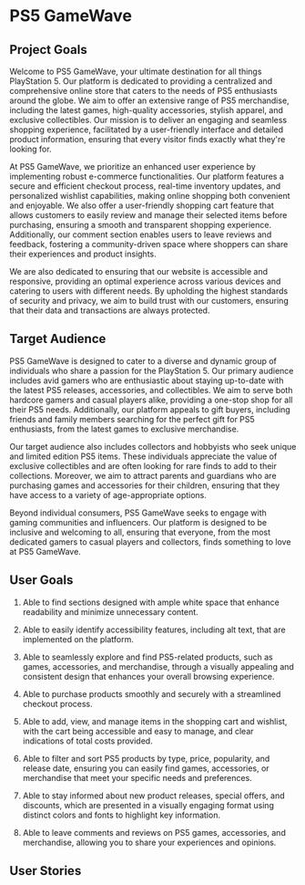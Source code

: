 # PS5 GameWave

## Project Goals

Welcome to PS5 GameWave, your ultimate destination for all things PlayStation 5. Our platform is dedicated to providing a centralized and comprehensive online store that caters to the needs of PS5 enthusiasts around the globe. We aim to offer an extensive range of PS5 merchandise, including the latest games, high-quality accessories, stylish apparel, and exclusive collectibles. Our mission is to deliver an engaging and seamless shopping experience, facilitated by a user-friendly interface and detailed product information, ensuring that every visitor finds exactly what they're looking for.

At PS5 GameWave, we prioritize an enhanced user experience by implementing robust e-commerce functionalities. Our platform features a secure and efficient checkout process, real-time inventory updates, and personalized wishlist capabilities, making online shopping both convenient and enjoyable. We also offer a user-friendly shopping cart feature that allows customers to easily review and manage their selected items before purchasing, ensuring a smooth and transparent shopping experience. Additionally, our comment section enables users to leave reviews and feedback, fostering a community-driven space where shoppers can share their experiences and product insights.

We are also dedicated to ensuring that our website is accessible and responsive, providing an optimal experience across various devices and catering to users with different needs. By upholding the highest standards of security and privacy, we aim to build trust with our customers, ensuring that their data and transactions are always protected.

## Target Audience

PS5 GameWave is designed to cater to a diverse and dynamic group of individuals who share a passion for the PlayStation 5. Our primary audience includes avid gamers who are enthusiastic about staying up-to-date with the latest PS5 releases, accessories, and collectibles. We aim to serve both hardcore gamers and casual players alike, providing a one-stop shop for all their PS5 needs. Additionally, our platform appeals to gift buyers, including friends and family members searching for the perfect gift for PS5 enthusiasts, from the latest games to exclusive merchandise.

Our target audience also includes collectors and hobbyists who seek unique and limited edition PS5 items. These individuals appreciate the value of exclusive collectibles and are often looking for rare finds to add to their collections. Moreover, we aim to attract parents and guardians who are purchasing games and accessories for their children, ensuring that they have access to a variety of age-appropriate options.

Beyond individual consumers, PS5 GameWave seeks to engage with gaming communities and influencers. Our platform is designed to be inclusive and welcoming to all, ensuring that everyone, from the most dedicated gamers to casual players and collectors, finds something to love at PS5 GameWave.

## User Goals

1. Able to find sections designed with ample white space that enhance readability and minimize unnecessary content.

2. Able to easily identify accessibility features, including alt text, that are implemented on the platform.

3. Able to seamlessly explore and find PS5-related products, such as games, accessories, and merchandise, through a visually appealing and consistent design that enhances your overall browsing experience.

4. Able to purchase products smoothly and securely with a streamlined checkout process.

5. Able to add, view, and manage items in the shopping cart and wishlist, with the cart being accessible and easy to manage, and clear indications of total costs provided.

6. Able to filter and sort PS5 products by type, price, popularity, and release date, ensuring you can easily find games, accessories, or merchandise that meet your specific needs and preferences.

7. Able to stay informed about new product releases, special offers, and discounts, which are presented in a visually engaging format using distinct colors and fonts to highlight key information.

8. Able to leave comments and reviews on PS5 games, accessories, and merchandise, allowing you to share your experiences and opinions.

## User Stories


